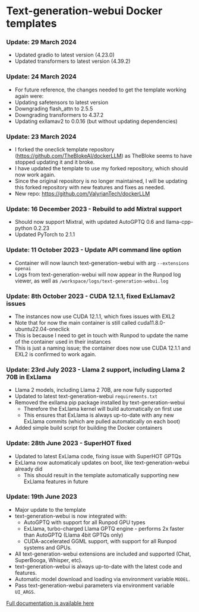 # Text-generation-webui Docker templates

### Update: 29 March 2024
* Updated gradio to latest version (4.23.0)
* Updated transformers to latest version (4.39.2)

### Update: 24 March 2024
* For future reference, the changes needed to get the template working again were:
* Updating safetensors to latest version
* Downgrading flash_attn to 2.5.5
* Downgrading transformers to 4.37.2
* Updating exllamav2 to 0.0.16 (but without updating dependencies)

### Update: 23 March 2024
* I forked the oneclick template repository (https://github.com/TheBlokeAI/dockerLLM) as TheBloke seems to have stopped updating it and it broke.
* I have updated the template to use my forked repository, which should now work again.
* Since the original repository is no longer maintained, I will be updating this forked repository with new features and fixes as needed.
* New repo: https://github.com/ValyrianTech/dockerLLM

### Update: 16 December 2023 - Rebuild to add Mixtral support
* Should now support Mixtral, with updated AutoGPTQ 0.6 and llama-cpp-python 0.2.23
* Updated PyTorch to 2.1.1

### Update: 11 October 2023 - Update API command line option
* Container will now launch text-generation-webui with arg `--extensions openai`
* Logs from text-generation-webui will now appear in the Runpod log viewer, as well as `/workspace/logs/text-generation-webui.log`

### Update: 8th October 2023 - CUDA 12.1.1, fixed ExLlamav2 issues
* The instances now use CUDA 12.1.1, which fixes issues with EXL2
* Note that for now the main container is still called cuda11.8.0-ubuntu22.04-oneclick
* This is because I need to get in touch with Runpod to update the name of the container used in their instances
* This is just a naming issue; the container does now use CUDA 12.1.1 and EXL2 is confirmed to work again.

### Update: 23rd July 2023 - Llama 2 support, including Llama 2 70B in ExLlama
* Llama 2 models, including Llama 2 70B, are now fully supported
* Updated to latest text-generation-webui `requirements.txt`
* Removed the exllama pip package installed by text-generation-webui
  * Therefore the ExLlama kernel will build automatically on first use
  * This ensures that ExLlama is always up-to-date with any new ExLlama commits (which are pulled automatically on each boot)
* Added simple build script for building the Docker containers

### Update: 28th June 2023 - SuperHOT fixed
* Updated to latest ExLlama code, fixing issue with SuperHOT GPTQs
* ExLlama now automaticaly updates on boot, like text-generation-webui already did
  * This should result in the template automatically supporting new ExLlama features in future
    
### Update: 19th June 2023
* Major update to the template
* text-generation-webui is now integrated with:
  * AutoGPTQ with support for all Runpod GPU types
  * ExLlama, turbo-charged Llama GPTQ engine - performs 2x faster than AutoGPTQ (Llama 4bit GPTQs only)
  * CUDA-accelerated GGML support, with support for all Runpod systems and GPUs.
* All text-generation-webui extensions are included and supported (Chat, SuperBooga, Whisper, etc).
* text-generation-webui is always up-to-date with the latest code and features.
* Automatic model download and loading via environment variable `MODEL`.
* Pass text-generation-webui parameters via environment variable `UI_ARGS`.


[Full documentation is available here](https://github.com/ValyrianTech/dockerLLM/blob/main/README_Runpod_LocalLLMsUIandAPI.md)
